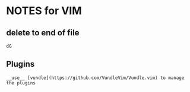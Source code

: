 # NOTES for VIM

## delete to end of file
`dG`

## Plugins
	__use__ [vundle](https://github.com/VundleVim/Vundle.vim) to manage the plugins

